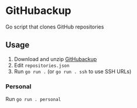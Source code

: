 # GitHubackup

Go script that clones GitHub repositories

## Usage

1. Download and unzip [GitHubackup](https://github.com/yehwankim23/githubackup/archive/refs/heads/main.zip)
2. Edit `repositories.json`
3. Run `go run .` (or `go run . ssh` to use SSH URLs)

### Personal

Run `go run . personal`
